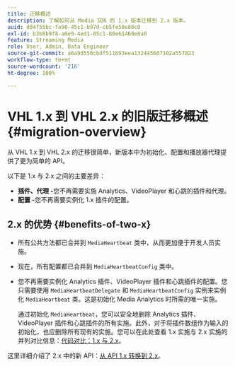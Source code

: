 ```yaml
---
title: 迁移概述
description: 了解如何从 Media SDK 的 1.x 版本迁移到 2.x 版本。
uuid: d84f55bc-fa90-45c1-b97d-cb5fe58e80c0
exl-id: b3b8b9f8-a6e9-4ed1-85c1-80e61460e8a0
feature: Streaming Media
role: User, Admin, Data Engineer
source-git-commit: a6a9d550cbdf511b93eea132445607102a557823
workflow-type: tm+mt
source-wordcount: '216'
ht-degree: 100%

---
```


# VHL 1.x 到 VHL 2.x 的旧版迁移概述 {#migration-overview}

从 VHL 1.x 到 VHL 2.x 的迁移很简单，新版本中为初始化、配置和播放器代理提供了更为简单的 API。

以下是 1.x 与 2.x 之间的主要差异：

* **插件、代理 -**&#x200B;您不再需要实施 Analytics、VideoPlayer 和心跳的插件和代理。
* **配置 -**&#x200B;您不再需要实例化 1.x 插件的配置。

## 2.x 的优势 {#benefits-of-two-x}

* 所有公共方法都已合并到 `MediaHeartbeat` 类中，从而更加便于开发人员实施。
* 现在，所有配置都已合并到 `MediaHeartbeatConfig` 类中。
* 您不再需要实例化 Analytics 插件、VideoPlayer 插件和心跳插件的配置。您只需要使用 `MediaHeartbeatDelegate` 和 `MediaHeartbeatConfig` 实例来实例化 `MediaHeartbeat` 类。这是初始化 Media Analytics 时所需的唯一实施。

  通过初始化 `MediaHeartbeat`，您可以安全地删除 Analytics 插件、VideoPlayer 插件和心跳插件的所有实施。此外，对于将插件数组作为输入的 初始化，也应删除所有现有的实施。您可以在此处查看 1.x 实施与 2.x 实施的并列对比信息：[代码对比：1.x 与 2.x](./code-comparison-1x-2x.md)。

这里详细介绍了 2.x 中的新 API：[从 API 1.x 转换到 2.x](./1x-2x-api-change.md)。
